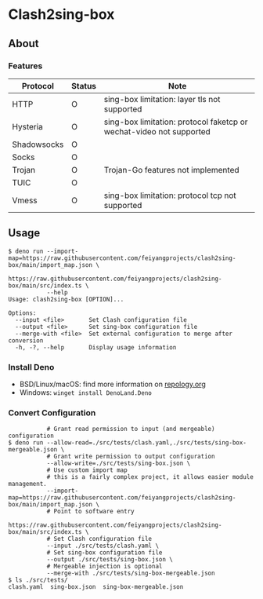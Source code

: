 # Clash2sing-box

## About

### Features

|Protocol|Status|Note|
|---|---|---|
|HTTP|O|sing-box limitation: layer tls not supported|
|Hysteria|O|sing-box limitation: protocol faketcp or wechat-video not supported|
|Shadowsocks|O||
|Socks|O||
|Trojan|O|Trojan-Go features not implemented|
|TUIC|O||
|Vmess|O|sing-box limitation: protocol tcp not supported|

## Usage

```shell
$ deno run --import-map=https://raw.githubusercontent.com/feiyangprojects/clash2sing-box/main/import_map.json \
           https://raw.githubusercontent.com/feiyangprojects/clash2sing-box/main/src/index.ts \
           --help
Usage: clash2sing-box [OPTION]...

Options:
  --input <file>       Set Clash configuration file
  --output <file>      Set sing-box configuration file
  --merge-with <file>  Set external configuration to merge after conversion
  -h, -?, --help       Display usage information
```

### Install Deno

- BSD/Linux/macOS: find more information on [repology.org](https://repology.org/project/deno/versions)
- Windows: `winget install DenoLand.Deno`

### Convert Configuration

```shell
           # Grant read permission to input (and mergeable) configuration
$ deno run --allow-read=./src/tests/clash.yaml,./src/tests/sing-box-mergeable.json \
           # Grant write permission to output configuration
           --allow-write=./src/tests/sing-box.json \
           # Use custom import map
           # this is a fairly complex project, it allows easier module management.
           --import-map=https://raw.githubusercontent.com/feiyangprojects/clash2sing-box/main/import_map.json \
           # Point to software entry
           https://raw.githubusercontent.com/feiyangprojects/clash2sing-box/main/src/index.ts \
           # Set Clash configuration file
           --input ./src/tests/clash.yaml \
           # Set sing-box configuration file
           --output ./src/tests/sing-box.json \
           # Mergeable injection is optional
           --merge-with ./src/tests/sing-box-mergeable.json
$ ls ./src/tests/
clash.yaml  sing-box.json  sing-box-mergeable.json
```
